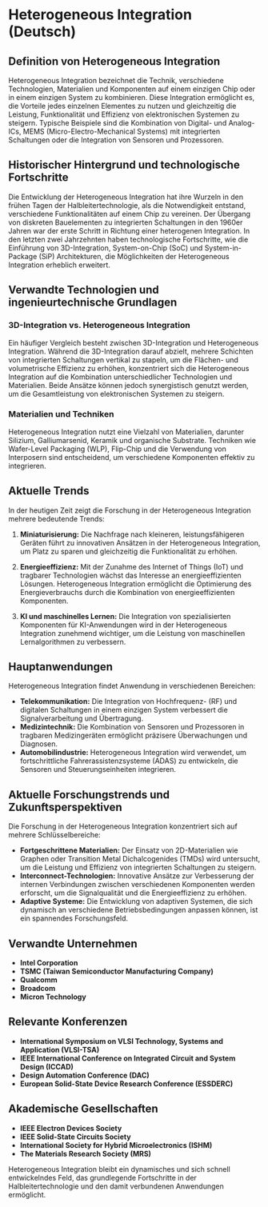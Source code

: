 # Heterogeneous Integration (Deutsch)

## Definition von Heterogeneous Integration

Heterogeneous Integration bezeichnet die Technik, verschiedene Technologien, Materialien und Komponenten auf einem einzigen Chip oder in einem einzigen System zu kombinieren. Diese Integration ermöglicht es, die Vorteile jedes einzelnen Elementes zu nutzen und gleichzeitig die Leistung, Funktionalität und Effizienz von elektronischen Systemen zu steigern. Typische Beispiele sind die Kombination von Digital- und Analog-ICs, MEMS (Micro-Electro-Mechanical Systems) mit integrierten Schaltungen oder die Integration von Sensoren und Prozessoren.

## Historischer Hintergrund und technologische Fortschritte

Die Entwicklung der Heterogeneous Integration hat ihre Wurzeln in den frühen Tagen der Halbleitertechnologie, als die Notwendigkeit entstand, verschiedene Funktionalitäten auf einem Chip zu vereinen. Der Übergang von diskreten Bauelementen zu integrierten Schaltungen in den 1960er Jahren war der erste Schritt in Richtung einer heterogenen Integration. In den letzten zwei Jahrzehnten haben technologische Fortschritte, wie die Einführung von 3D-Integration, System-on-Chip (SoC) und System-in-Package (SiP) Architekturen, die Möglichkeiten der Heterogeneous Integration erheblich erweitert.

## Verwandte Technologien und ingenieurtechnische Grundlagen

### 3D-Integration vs. Heterogeneous Integration

Ein häufiger Vergleich besteht zwischen 3D-Integration und Heterogeneous Integration. Während die 3D-Integration darauf abzielt, mehrere Schichten von integrierten Schaltungen vertikal zu stapeln, um die Flächen- und volumetrische Effizienz zu erhöhen, konzentriert sich die Heterogeneous Integration auf die Kombination unterschiedlicher Technologien und Materialien. Beide Ansätze können jedoch synergistisch genutzt werden, um die Gesamtleistung von elektronischen Systemen zu steigern.

### Materialien und Techniken

Heterogeneous Integration nutzt eine Vielzahl von Materialien, darunter Silizium, Galliumarsenid, Keramik und organische Substrate. Techniken wie Wafer-Level Packaging (WLP), Flip-Chip und die Verwendung von Interposern sind entscheidend, um verschiedene Komponenten effektiv zu integrieren.

## Aktuelle Trends

In der heutigen Zeit zeigt die Forschung in der Heterogeneous Integration mehrere bedeutende Trends:

1. **Miniaturisierung:** Die Nachfrage nach kleineren, leistungsfähigeren Geräten führt zu innovativen Ansätzen in der Heterogeneous Integration, um Platz zu sparen und gleichzeitig die Funktionalität zu erhöhen.

2. **Energieeffizienz:** Mit der Zunahme des Internet of Things (IoT) und tragbarer Technologien wächst das Interesse an energieeffizienten Lösungen. Heterogeneous Integration ermöglicht die Optimierung des Energieverbrauchs durch die Kombination von energieeffizienten Komponenten.

3. **KI und maschinelles Lernen:** Die Integration von spezialisierten Komponenten für KI-Anwendungen wird in der Heterogeneous Integration zunehmend wichtiger, um die Leistung von maschinellen Lernalgorithmen zu verbessern.

## Hauptanwendungen

Heterogeneous Integration findet Anwendung in verschiedenen Bereichen:

- **Telekommunikation:** Die Integration von Hochfrequenz- (RF) und digitalen Schaltungen in einem einzigen System verbessert die Signalverarbeitung und Übertragung.
- **Medizintechnik:** Die Kombination von Sensoren und Prozessoren in tragbaren Medizingeräten ermöglicht präzisere Überwachungen und Diagnosen.
- **Automobilindustrie:** Heterogeneous Integration wird verwendet, um fortschrittliche Fahrerassistenzsysteme (ADAS) zu entwickeln, die Sensoren und Steuerungseinheiten integrieren.

## Aktuelle Forschungstrends und Zukunftsperspektiven

Die Forschung in der Heterogeneous Integration konzentriert sich auf mehrere Schlüsselbereiche:

- **Fortgeschrittene Materialien:** Der Einsatz von 2D-Materialien wie Graphen oder Transition Metal Dichalcogenides (TMDs) wird untersucht, um die Leistung und Effizienz von integrierten Schaltungen zu steigern.
- **Interconnect-Technologien:** Innovative Ansätze zur Verbesserung der internen Verbindungen zwischen verschiedenen Komponenten werden erforscht, um die Signalqualität und die Energieeffizienz zu erhöhen.
- **Adaptive Systeme:** Die Entwicklung von adaptiven Systemen, die sich dynamisch an verschiedene Betriebsbedingungen anpassen können, ist ein spannendes Forschungsfeld.

## Verwandte Unternehmen

- **Intel Corporation**
- **TSMC (Taiwan Semiconductor Manufacturing Company)**
- **Qualcomm**
- **Broadcom**
- **Micron Technology**

## Relevante Konferenzen

- **International Symposium on VLSI Technology, Systems and Application (VLSI-TSA)**
- **IEEE International Conference on Integrated Circuit and System Design (ICCAD)**
- **Design Automation Conference (DAC)**
- **European Solid-State Device Research Conference (ESSDERC)**

## Akademische Gesellschaften

- **IEEE Electron Devices Society**
- **IEEE Solid-State Circuits Society**
- **International Society for Hybrid Microelectronics (ISHM)**
- **The Materials Research Society (MRS)**

Heterogeneous Integration bleibt ein dynamisches und sich schnell entwickelndes Feld, das grundlegende Fortschritte in der Halbleitertechnologie und den damit verbundenen Anwendungen ermöglicht.